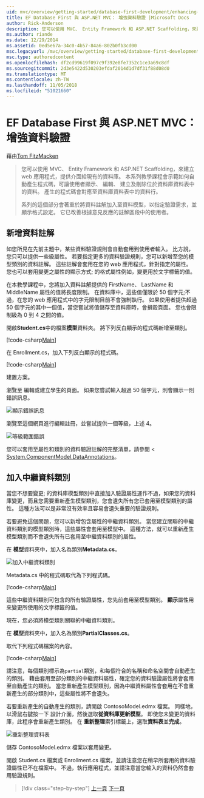 ```yaml
---
uid: mvc/overview/getting-started/database-first-development/enhancing-data-validation
title: EF Database First 與 ASP.NET MVC： 增強資料驗證 |Microsoft Docs
author: Rick-Anderson
description: 您可以使用 MVC、 Entity Framework 和 ASP.NET Scaffolding，來建立 web 應用程式，提供介面給現有的資料庫。 本教學課程的里...
ms.author: riande
ms.date: 12/29/2014
ms.assetid: 0ed5e67a-34c0-4b57-84a6-802b0fb3cd00
msc.legacyurl: /mvc/overview/getting-started/database-first-development/enhancing-data-validation
msc.type: authoredcontent
ms.openlocfilehash: df2cd99619f097c9f392e8fe7352c1ce3a69c8df
ms.sourcegitcommit: 2d3e5422d530203efdaf2014d1d7df31f88d08d0
ms.translationtype: MT
ms.contentlocale: zh-TW
ms.lasthandoff: 11/05/2018
ms.locfileid: "51021660"
---
```

<a name="ef-database-first-with-aspnet-mvc-enhancing-data-validation"></a>EF Database First 與 ASP.NET MVC： 增強資料驗證
====================
藉由[Tom FitzMacken](https://github.com/tfitzmac)

> 您可以使用 MVC、 Entity Framework 和 ASP.NET Scaffolding，來建立 web 應用程式，提供介面給現有的資料庫。 本系列教學課程會示範如何自動產生程式碼，可讓使用者顯示、 編輯、 建立及刪除位於資料庫資料表中的資料。 產生的程式碼會對應至資料庫資料表中的資料行。
> 
> 系列的這個部分會著重於將資料註解加入至資料模型，以指定驗證需求，並顯示格式設定。 它已改善根據意見反應的註解區段中的使用者。


## <a name="add-data-annotations"></a>新增資料註解

如您所見在先前主題中，某些資料驗證規則會自動套用到使用者輸入。 比方說，您只可以提供一些級屬性。 若要指定更多的資料驗證規則，您可以新增至您的模型類別的資料註解。 這些註解會套用在您的 web 應用程式，針對指定的屬性。 您也可以套用變更之屬性的顯示方式; 的格式屬性例如，變更用於文字標籤的值。

在本教學課程中，您將加入資料註解提供的 FirstName、 LastName 和 MiddleName 屬性的值將長度限制。 在資料庫中，這些值僅限於 50 個字元;不過，在您的 web 應用程式中的字元限制目前不會強制執行。 如果使用者提供超過 50 個字元的其中一個值，當您嘗試將值儲存至資料庫時，會損毀頁面。 您也會限制級為 0 到 4 之間的值。

開啟**Student.cs**中的檔案**模型**資料夾。 將下列反白顯示的程式碼新增至類別。

[!code-csharp[Main](enhancing-data-validation/samples/sample1.cs?highlight=5,15,17,20)]

在 Enrollment.cs，加入下列反白顯示的程式碼。

[!code-csharp[Main](enhancing-data-validation/samples/sample2.cs?highlight=5,10)]

建置方案。

瀏覽至 編輯或建立學生的頁面。 如果您嘗試輸入超過 50 個字元，則會顯示一則錯誤訊息。

![顯示錯誤訊息](enhancing-data-validation/_static/image1.png)

瀏覽至這個網頁進行編輯註冊，並嘗試提供一個等級，上述 4。

![等級範圍錯誤](enhancing-data-validation/_static/image2.png)

您可以套用至屬性和類別的資料驗證註解的完整清單，請參閱 < [System.ComponentModel.DataAnnotations](https://msdn.microsoft.com/library/system.componentmodel.dataannotations.aspx)。

## <a name="add-metadata-classes"></a>加入中繼資料類別

當您不想要變更; 的資料庫模型類別中直接加入驗證屬性運作不過，如果您的資料庫變更，而且您需要重新產生模型類別，您會遺失所有您已套用至模型類別的屬性。 這種方法可以是非常沒有效率且容易會遺失重要的驗證規則。

若要避免這個問題，您可以新增包含屬性的中繼資料類別。 當您建立關聯的中繼資料類別的模型類別時，這些屬性會套用至模型中。 這種方法，就可以重新產生模型類別而不會遺失所有已套用至中繼資料類別的屬性。

在 **模型**資料夾中，加入名為類別**Metadata.cs**。

![加入中繼資料類別](enhancing-data-validation/_static/image3.png)

Metadata.cs 中的程式碼取代為下列程式碼。

[!code-csharp[Main](enhancing-data-validation/samples/sample3.cs)]

這些中繼資料類別可包含的所有驗證屬性，您先前套用至模型類別。 **顯示**屬性用來變更所使用的文字標籤的值。

現在，您必須將模型類別關聯的中繼資料類別。

在 **模型**資料夾中，加入名為類別**PartialClasses.cs**。

取代下列程式碼檔案的內容。

[!code-csharp[Main](enhancing-data-validation/samples/sample4.cs)]

請注意，每個類別標示為`partial`類別，和每個符合的名稱和命名空間會自動產生的類別。 藉由套用至部分類別的中繼資料屬性，確定您的資料驗證屬性將會套用至自動產生的類別。 當您重新產生模型類別，因為中繼資料屬性會套用在不會重新產生的部分類別中，這些屬性將不會遺失。

若要重新產生的自動產生的類別，請開啟 ContosoModel.edmx 檔案。 同樣地，以滑鼠右鍵按一下 設計介面，然後選取**從資料庫更新模型**。 即使您未變更的資料庫，此程序會重新產生類別。 在 **重新整理**索引標籤上，選取**資料表**並**完成**。

![重新整理資料表](enhancing-data-validation/_static/image4.png)

儲存 ContosoModel.edmx 檔案以套用變更。

開啟 Student.cs 檔案或 Enrollment.cs 檔案，並請注意您在稍早所套用的資料驗證屬性已不在檔案中。 不過，執行應用程式，並請注意當您輸入的資料仍然會套用驗證規則。

> [!div class="step-by-step"]
> [上一頁](customizing-a-view.md)
> [下一頁](publish-to-azure.md)
